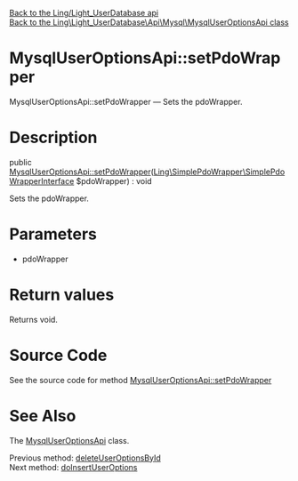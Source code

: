 [Back to the Ling/Light_UserDatabase api](https://github.com/lingtalfi/Light_UserDatabase/blob/master/doc/api/Ling/Light_UserDatabase.md)<br>
[Back to the Ling\Light_UserDatabase\Api\Mysql\MysqlUserOptionsApi class](https://github.com/lingtalfi/Light_UserDatabase/blob/master/doc/api/Ling/Light_UserDatabase/Api/Mysql/MysqlUserOptionsApi.md)


MysqlUserOptionsApi::setPdoWrapper
================



MysqlUserOptionsApi::setPdoWrapper — Sets the pdoWrapper.




Description
================


public [MysqlUserOptionsApi::setPdoWrapper](https://github.com/lingtalfi/Light_UserDatabase/blob/master/doc/api/Ling/Light_UserDatabase/Api/Mysql/MysqlUserOptionsApi/setPdoWrapper.md)([Ling\SimplePdoWrapper\SimplePdoWrapperInterface](https://github.com/lingtalfi/SimplePdoWrapper/blob/master/doc/api/Ling/SimplePdoWrapper/SimplePdoWrapperInterface.md) $pdoWrapper) : void




Sets the pdoWrapper.




Parameters
================


- pdoWrapper

    


Return values
================

Returns void.








Source Code
===========
See the source code for method [MysqlUserOptionsApi::setPdoWrapper](https://github.com/lingtalfi/Light_UserDatabase/blob/master/Api/Mysql/MysqlUserOptionsApi.php#L87-L90)


See Also
================

The [MysqlUserOptionsApi](https://github.com/lingtalfi/Light_UserDatabase/blob/master/doc/api/Ling/Light_UserDatabase/Api/Mysql/MysqlUserOptionsApi.md) class.

Previous method: [deleteUserOptionsById](https://github.com/lingtalfi/Light_UserDatabase/blob/master/doc/api/Ling/Light_UserDatabase/Api/Mysql/MysqlUserOptionsApi/deleteUserOptionsById.md)<br>Next method: [doInsertUserOptions](https://github.com/lingtalfi/Light_UserDatabase/blob/master/doc/api/Ling/Light_UserDatabase/Api/Mysql/MysqlUserOptionsApi/doInsertUserOptions.md)<br>

